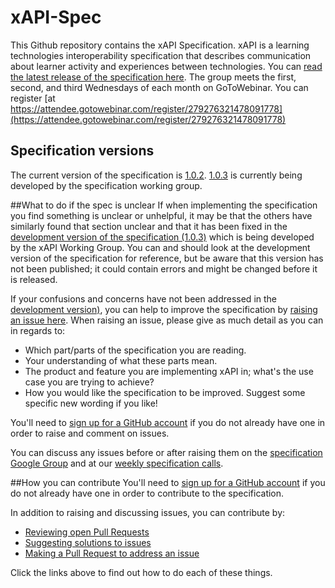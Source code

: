 xAPI-Spec
=========

This Github repository contains the xAPI Specification. xAPI is a learning technologies interoperability specification that describes communication 
about learner activity and experiences between technologies. You can [read the latest release of the specification here](xAPI.md).  The group meets the first, second, and third Wednesdays of each month on GoToWebinar.  You can register [at https://attendee.gotowebinar.com/register/279276321478091778](https://attendee.gotowebinar.com/register/279276321478091778)

## Specification versions
The current version of the specification is [1.0.2](https://github.com/adlnet/xAPI-Spec/blob/master/xAPI.md). 
[1.0.3](https://github.com/adlnet/xAPI-Spec/blob/1.0.3/xAPI.md) is currently being developed by
the specification working group. 

##What to do if the spec is unclear
If when implementing the specification you find something is unclear or unhelpful, it may be that the others have similarly found that
section unclear and that it has been fixed in the 
[development version of the specification (1.0.3)](https://github.com/adlnet/xAPI-Spec/blob/1.0.3/xAPI.md) which is being developed by the 
xAPI Working Group. You can and should look at the development version of the specification for reference, but be aware that this version has
not been published; it could contain errors and might be changed before it is released. 

If your confusions and concerns have not been addressed in the [development version)](https://github.com/adlnet/xAPI-Spec/blob/1.0.3/xAPI.md), 
you can help to improve the specification by [raising an issue here](https://github.com/adlnet/xAPI-Spec/issues). When raising an issue, 
please give as much detail as you can in regards to:

* Which part/parts of the specification you are reading.
* Your understanding of what these parts mean.
* The product and feature you are implementing xAPI in; what's the use case you are trying to achieve?
* How you would like the specification to be improved. Suggest some specific new wording if you like!

You'll need to [sign up for a GitHub account](https://github.com/signup/free) if you do not already have one in order
to raise and comment on issues. 

You can discuss any issues before or after raising them on the [specification Google Group](https://groups.google.com/a/adlnet.gov/forum/#!forum/xapi-spec)
and at our [weekly specification calls](https://attendee.gotowebinar.com/register/100000000063672381). 

##How you can contribute
You'll need to [sign up for a GitHub account](https://github.com/signup/free) if you do not already have one in order
to contribute to the specification. 

In addition to raising and discussing issues, you can contribute by:

* [Reviewing open Pull Requests](CONTRIBUTING.md#review-pr)
* [Suggesting solutions to issues](CONTRIBUTING.md#suggest-solution)
* [Making a Pull Request to address an issue](CONTRIBUTING.md#make-pr)

Click the links above to find out how to do each of these things. 
